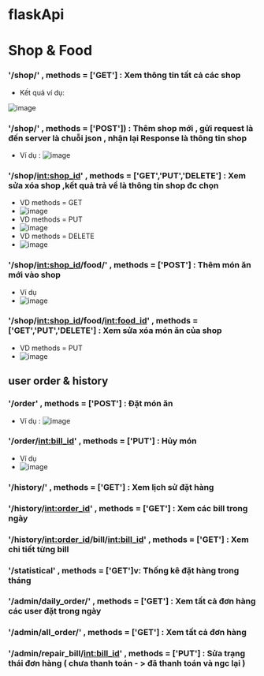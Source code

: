 # flaskApi

# Shop & Food 


### '/shop/' ,  methods = ['GET'] : Xem thông tin tất cả các shop
+ Kết quả ví dụ:

![image](https://user-images.githubusercontent.com/72801957/127481254-e0315d63-d151-4f0a-9968-7defe08ed0dc.png)

### '/shop/' ,  methods = ['POST']) : Thêm shop mới , gửi request là đến server là chuỗi json , nhận lại Response là thông tin shop
- Ví dụ :
![image](https://user-images.githubusercontent.com/72801957/127482018-e0d06fde-7c01-47e9-9284-3add0b6d10ca.png)

### '/shop/<int:shop_id>' , methods = ['GET','PUT','DELETE'] : Xem sửa xóa shop ,kết quả trả về là thông tin shop đc chọn
- VD methods = GET
- ![image](https://user-images.githubusercontent.com/72801957/127483193-1704766b-5295-4106-9157-7fecc822524a.png)
- VD methods = PUT
- ![image](https://user-images.githubusercontent.com/72801957/127483110-7f6f3a22-7154-47f3-acc6-380f7b971ebe.png)
- VD methods = DELETE
- ![image](https://user-images.githubusercontent.com/72801957/127483291-5a27b156-31b9-4f72-9e3f-483d4e1499f5.png)
### '/shop/<int:shop_id>/food/'  , methods = ['POST'] : Thêm món ăn mới vào shop
- Ví dụ
- ![image](https://user-images.githubusercontent.com/72801957/127483822-1bee8697-0130-4952-b2fe-a04364c4ffbb.png)

### '/shop/<int:shop_id>/food/<int:food_id>' , methods = ['GET','PUT','DELETE'] : Xem sửa xóa món ăn của shop
- VD methods = PUT
- ![image](https://user-images.githubusercontent.com/72801957/127484127-09dde1d8-72bb-4c97-aaad-544e9827ccf1.png)

## user order & history

### '/order'  , methods = ['POST'] : Đặt món ăn 
- Ví dụ :
![image](https://user-images.githubusercontent.com/72801957/127623577-d0d44ae0-464f-4754-a765-f758e13915cf.png)

### '/order/<int:bill_id>'  , methods = ['PUT'] : Hủy món
- Ví dụ
- ![image](https://user-images.githubusercontent.com/72801957/127485469-94e68e70-042c-41d6-9001-6e80b7615f02.png)

### '/history/'  , methods = ['GET'] : Xem lịch sử đặt hàng
### '/history/<int:order_id>' , methods = ['GET'] : Xem các bill trong ngày
### '/history/<int:order_id>/bill/<int:bill_id>'  , methods = ['GET'] : Xem chi tiết từng bill

### '/statistical' , methods = ['GET']v: Thống kê đặt hàng trong tháng
### '/admin/daily_order/' , methods = ['GET'] :  Xem tất cả đơn hàng các user đặt trong ngày
### '/admin/all_order/' , methods = ['GET'] : Xem tất cả đơn hàng
### '/admin/repair_bill/<int:bill_id>' , methods = ['PUT'] : Sửa trạng thái đơn hàng ( chưa thanh toán - > đã thanh toán và ngc lại )

